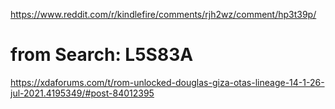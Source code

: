 https://www.reddit.com/r/kindlefire/comments/rjh2wz/comment/hp3t39p/

# from Search: L5S83A
https://xdaforums.com/t/rom-unlocked-douglas-giza-otas-lineage-14-1-26-jul-2021.4195349/#post-84012395
